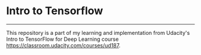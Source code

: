 # Intro to Tensorflow 
__________
This repository is a part of my learning and implementation from Udacity's Intro to TensorFlow for Deep Learning course https://classroom.udacity.com/courses/ud187.
